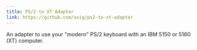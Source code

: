 ```yaml
---
title: PS/2 to XT Adapter
link: https://github.com/asig/ps2-to-xt-adapter
---
```


An adapter to use your "modern" PS/2 keyboard with an IBM 5150 or 5160 (XT) computer.

